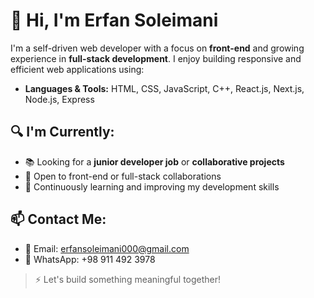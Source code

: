 # 👋 Hi, I'm Erfan Soleimani

I'm a self-driven web developer with a focus on **front-end** and growing experience in **full-stack development**. I enjoy building responsive and efficient web applications using:

- **Languages & Tools:** HTML, CSS, JavaScript, C++, React.js, Next.js, Node.js, Express

## 🔍 I'm Currently:
- 📚 Looking for a **junior developer job** or **collaborative projects**
- 🤝 Open to front-end or full-stack collaborations
- 🌱 Continuously learning and improving my development skills

## 📫 Contact Me:
- 📧 Email: erfansoleimani000@gmail.com  
- 💬 WhatsApp: +98 911 492 3978

> ⚡ Let's build something meaningful together!
